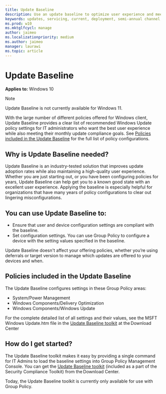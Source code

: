 ```yaml
---
title: Update Baseline
description: Use an update baseline to optimize user experience and meet monthly update goals
keywords: updates, servicing, current, deployment, semi-annual channel, feature, quality, rings, tools, group policy
ms.prod: w10
ms.mktglfcycl: manage
author: jaimeo
ms.localizationpriority: medium
ms.author: jaimeo
manager: laurawi
ms.topic: article
---
```


# Update Baseline

**Applies to:** Windows 10

> [!NOTE]
> Update Baseline is not currently available for Windows 11.

With the large number of different policies offered for Windows client, Update Baseline provides a clear list of recommended Windows Update policy settings for IT administrators who want the best user experience while also meeting their monthly update compliance goals. See [Policies included in the Update Baseline](#policies-included-in-the-update-baseline) for the full list of policy configurations. 

## Why is Update Baseline needed? 

Update Baseline is an industry-tested solution that improves update adoption rates while also maintaining a high-quality user experience. Whether you are just starting out, or you have been configuring policies for years, Update Baseline can help get you to a known good state with an excellent user experience. Applying the baseline is especially helpful for organizations that have many years of policy configurations to clear out lingering misconfigurations. 

## You can use Update Baseline to: 

- Ensure that user and device configuration settings are compliant with the baseline. 
- Set configuration settings. You can use Group Policy to configure a device with the setting values specified in the baseline. 

Update Baseline doesn't affect your offering policies, whether you’re using deferrals or target version to manage which updates are offered to your devices and when. 

## Policies included in the Update Baseline 

The Update Baseline configures settings in these Group Policy areas:

- System/Power Management
- Windows Components/Delivery Optimization
- Windows Components/Windows Update

For the complete detailed list of all settings and their values, see the MSFT Windows Update.htm file in the [Update Baseline toolkit](https://www.microsoft.com/download/details.aspx?id=101056) at the Download Center 

## How do I get started? 

The Update Baseline toolkit makes it easy by providing a single command for IT Admins to load the baseline settings into Group Policy Management Console. You can get the [Update Baseline toolkit](https://www.microsoft.com/download/details.aspx?id=55319) (included as a part of the Security Compliance Toolkit) from the Download Center. 

Today, the Update Baseline toolkit is currently only available for use with Group Policy. 

